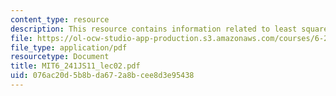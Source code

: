 ```yaml
---
content_type: resource
description: This resource contains information related to least square estimation.
file: https://ol-ocw-studio-app-production.s3.amazonaws.com/courses/6-241j-dynamic-systems-and-control-spring-2011/076ac20d5b8bda672a8bcee8d3e95438_MIT6_241JS11_lec02.pdf
file_type: application/pdf
resourcetype: Document
title: MIT6_241JS11_lec02.pdf
uid: 076ac20d-5b8b-da67-2a8b-cee8d3e95438
---
```

